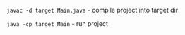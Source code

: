 ```javac -d target Main.java``` - compile project into target dir

```java -cp target Main``` - run project